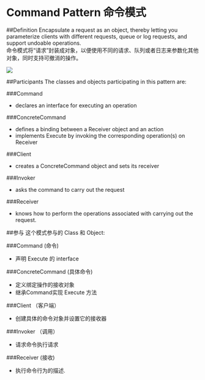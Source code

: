 # Command Pattern 命令模式
##Definition
Encapsulate a request as an object, thereby letting you parameterize clients with different requests, queue or log requests, and support undoable operations.
<br>命令模式将“请求”封装成对象，以便使用不同的请求、队列或者日志来参数化其他对象，同时支持可撤消的操作。

![](https://github.com/QianMo/Unity-Design-Pattern/blob/master/UML_Picture/command.gif) 

##Participants
The classes and objects participating in this pattern are:

###Command
* declares an interface for executing an operation

###ConcreteCommand
* defines a binding between a Receiver object and an action
* implements Execute by invoking the corresponding operation(s) on Receiver

###Client 
* creates a ConcreteCommand object and sets its receiver

###Invoker
* asks the command to carry out the request

###Receiver
* knows how to perform the operations associated with carrying out the request.





##参与
这个模式参与的 Class 和 Object:

###Command (命令)
* 声明 Execute 的 interface

###ConcreteCommand (具体命令)
* 定义绑定操作的接收对象
* 继承Command实现 Execute 方法

###Client （客户端）
* 创建具体的命令对象并设置它的接收器

###Invoker （调用）
* 请求命令执行请求

###Receiver (接收)
* 执行命令行为的描述.

